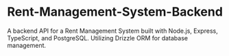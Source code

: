 # Rent-Management-System-Backend
A backend API for a Rent Management System built with Node.js, Express, TypeScript, and PostgreSQL. Utilizing Drizzle ORM for database management.

